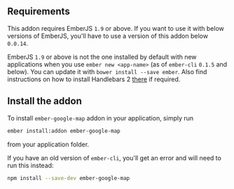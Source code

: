 ## Requirements

This addon requires EmberJS `1.9` or above. If you want to use it with below versions of EmberJS, you'll have to use a version of this addon below `0.0.14`.

EmberJS `1.9` or above is not the one installed by default with new applications when you use `ember new <app-name>` (as of `ember-cli` `0.1.5` and below). You can update it with `bower install --save ember`. Also find instructions on how to install Handlebars 2 [there](http://emberjs.com/blog/2014/12/08/ember-1-9-0-released.html#toc_handlebars-2-0) if required.


## Install the addon

To install `ember-google-map` addon in your application, simply run

```bash
ember install:addon ember-google-map
```

from your application folder.

If you have an old version of `ember-cli`, you'll get an error and will need to run this instead:

```bash
npm install --save-dev ember-google-map
```

